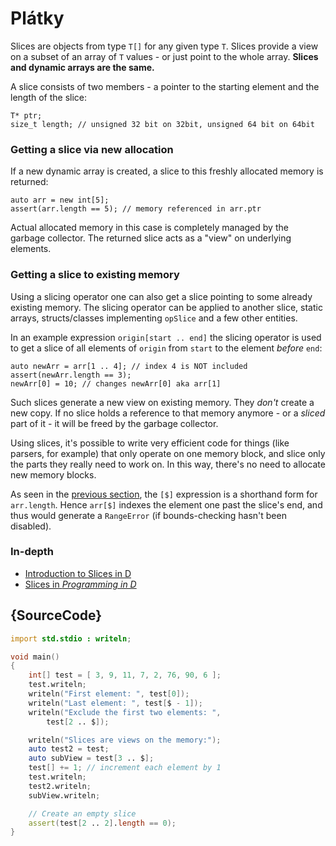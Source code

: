# Plátky

Slices are objects from type `T[]` for any given type `T`.
Slices provide a view on a subset of an array
of `T` values - or just point to the whole array.
**Slices and dynamic arrays are the same.**

A slice consists of two members - a pointer to the starting element and the
length of the slice:

    T* ptr;
    size_t length; // unsigned 32 bit on 32bit, unsigned 64 bit on 64bit

### Getting a slice via new allocation

If a new dynamic array is created, a slice to this freshly
allocated memory is returned:

    auto arr = new int[5];
    assert(arr.length == 5); // memory referenced in arr.ptr

Actual allocated memory in this case is completely managed by the garbage
collector. The returned slice acts as a "view" on underlying elements.

### Getting a slice to existing memory

Using a slicing operator one can also get a slice pointing to some already
existing memory. The slicing operator can be applied to another slice, static
arrays, structs/classes implementing `opSlice` and a few other entities.

In an example expression `origin[start .. end]` the slicing operator is used to get
a slice of all elements of `origin` from `start` to the element _before_ `end`:

    auto newArr = arr[1 .. 4]; // index 4 is NOT included
    assert(newArr.length == 3);
    newArr[0] = 10; // changes newArr[0] aka arr[1]

Such slices generate a new view on existing memory. They *don't* create
a new copy. If no slice holds a reference to that memory anymore - or a *sliced*
part of it - it will be freed by the garbage collector.

Using slices, it's possible to write very efficient code for things (like parsers, for example)
that only operate on one memory block, and slice only the parts they really need
to work on. In this way, there's no need to allocate new memory blocks.

As seen in the [previous section](basics/arrays), the `[$]` expression is a shorthand form for
`arr.length`. Hence `arr[$]` indexes the element one past the slice's end, and
thus would generate a `RangeError` (if bounds-checking hasn't been disabled).

### In-depth

- [Introduction to Slices in D](http://dlang.org/d-array-article.html)
- [Slices in _Programming in D_](http://ddili.org/ders/d.en/slices.html)

## {SourceCode}

```d
import std.stdio : writeln;

void main()
{
    int[] test = [ 3, 9, 11, 7, 2, 76, 90, 6 ];
    test.writeln;
    writeln("First element: ", test[0]);
    writeln("Last element: ", test[$ - 1]);
    writeln("Exclude the first two elements: ",
        test[2 .. $]);

    writeln("Slices are views on the memory:");
    auto test2 = test;
    auto subView = test[3 .. $];
    test[] += 1; // increment each element by 1
    test.writeln;
    test2.writeln;
    subView.writeln;

    // Create an empty slice
    assert(test[2 .. 2].length == 0);
}
```
